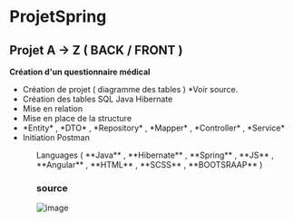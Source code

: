 # ProjetSpring



## Projet A -> Z ( **BACK** / **FRONT** )

**Création d'un questionnaire médical** 

<ul>
  <li>Création de projet ( diagramme des tables ) *Voir source.</li>
  <li>Création des tables SQL Java Hibernate</li>
  <li>Mise en relation</li>
  <li>Mise en place de la structure</li>
  <li> *Entity* , *DTO* , *Repository* , *Mapper* , *Controller* , *Service* </li>
  <li>Initiation Postman</li>
<ul>

<p>
Languages ( **Java** , **Hibernate** , **Spring** , **JS** , **Angular** , **HTML** , **SCSS** , **BOOTSRAAP** ) 
</p>
  
### source 

  ![image](https://user-images.githubusercontent.com/70025681/168039635-49ecf64e-1f5d-41c3-b649-004fc11506e8.png)

